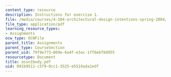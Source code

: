 ```yaml
---
content_type: resource
description: Instructions for exercise 1.
file: /media/courses/4-104-architectural-design-intentions-spring-2004/091b9511c5f90cc13525e5514ada1edf_assn1body.pdf
file_type: application/pdf
learning_resource_types:
- Assignments
ocw_type: OCWFile
parent_title: Assignments
parent_type: CourseSection
parent_uid: 79f9e773-069e-6a4f-e3ac-1ff6ebf8d955
resourcetype: Document
title: assn1body.pdf
uid: 091b9511-c5f9-0cc1-3525-e5514ada1edf
---
```

